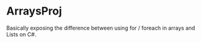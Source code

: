 # ArraysProj
Basically exposing the difference between using for / foreach in arrays and Lists on C#.
